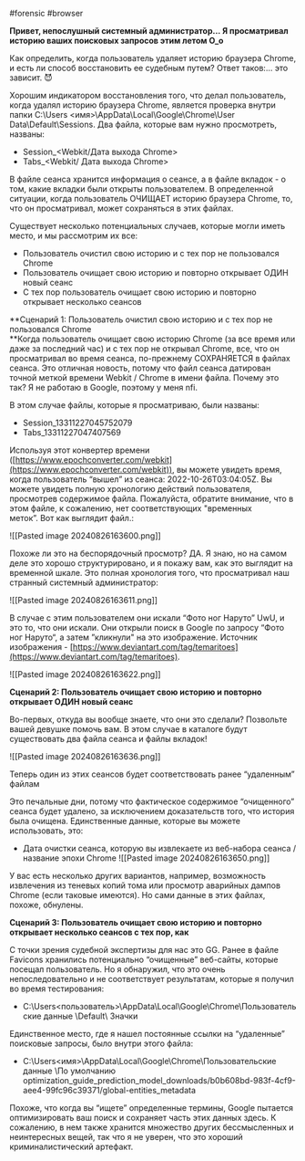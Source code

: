 #forensic #browser

**Привет, непослушный системный администратор... Я просматривал историю ваших поисковых запросов этим летом O_o**

Как определить, когда пользователь удаляет историю браузера Chrome, и есть ли способ восстановить ее судебным путем? Ответ таков:… это зависит. 😈

Хорошим индикатором восстановления того, что делал пользователь, когда удалял историю браузера Chrome, является проверка внутри папки C:\Users \<имя>\AppData\Local\Google\Chrome\User Data\Default\Sessions. Два файла, которые вам нужно просмотреть, названы:

- Session_<Webkit/Дата выхода Chrome>
- Tabs_<Webkit/ Дата выхода Chrome>

В файле сеанса хранится информация о сеансе, а в файле вкладок - о том, какие вкладки были открыты пользователем. В определенной ситуации, когда пользователь ОЧИЩАЕТ историю браузера Chrome, то, что он просматривал, может сохраняться в этих файлах.

Существует несколько потенциальных случаев, которые могли иметь место, и мы рассмотрим их все:

- Пользователь очистил свою историю и с тех пор не пользовался Chrome
- Пользователь очищает свою историю и повторно открывает ОДИН новый сеанс
- С тех пор пользователь очищает свою историю и повторно открывает несколько сеансов  

**Сценарий 1: Пользователь очистил свою историю и с тех пор не пользовался Chrome  
**Когда пользователь очищает свою историю Chrome (за все время или даже за последний час) и с тех пор не открывал Chrome, все, что он просматривал во время сеанса, по-прежнему СОХРАНЯЕТСЯ в файлах сеанса. Это отличная новость, потому что файл сеанса датирован точной меткой времени Webkit / Chrome в имени файла. Почему это так? Я не работаю в Google, поэтому у меня nfi.

В этом случае файлы, которые я просматриваю, были названы:

- Session_13311227045752079
- Tabs_13311227047407569

Используя этот конвертер времени ([https://www.epochconverter.com/webkit](https://www.epochconverter.com/webkit)), вы можете увидеть время, когда пользователь “вышел” из сеанса: 2022-10-26T03:04:05Z. Вы можете увидеть полную хронологию действий пользователя, просмотрев содержимое файла. Пожалуйста, обратите внимание, что в этом файле, к сожалению, нет соответствующих "временных меток”. Вот как выглядит файл.:

![[Pasted image 20240826163600.png]]

Похоже ли это на беспорядочный просмотр? ДА. Я знаю, но на самом деле это хорошо структурировано, и я покажу вам, как это выглядит на временной шкале. Это полная хронология того, что просматривал наш странный системный администратор:

![[Pasted image 20240826163611.png]]

В случае с этим пользователем они искали “Фото ног Наруто” UwU, и это то, что они искали. Они открыли поиск в Google по запросу “Фото ног Наруто“, а затем ”кликнули" на это изображение. Источник изображения - [https://www.deviantart.com/tag/temaritoes](https://www.deviantart.com/tag/temaritoes).

![[Pasted image 20240826163622.png]]

**Сценарий 2: Пользователь очищает свою историю и повторно открывает ОДИН новый сеанс**

Во-первых, откуда вы вообще знаете, что они это сделали? Позвольте вашей девушке помочь вам. В этом случае в каталоге будут существовать два файла сеанса и файлы вкладок!

![[Pasted image 20240826163636.png]]

Теперь один из этих сеансов будет соответствовать ранее “удаленным” файлам

Это печальные дни, потому что фактическое содержимое “очищенного” сеанса будет удалено, за исключением доказательств того, что история была очищена. Единственные данные, которые вы можете использовать, это:

- Дата очистки сеанса, которую вы извлекаете из веб-набора сеанса / название эпохи Chrome
![[Pasted image 20240826163650.png]]

У вас есть несколько других вариантов, например, возможность извлечения из теневых копий тома или просмотр аварийных дампов Chrome (если таковые имеются). Но сами данные в этих файлах, похоже, обнулены.  

**Сценарий 3: Пользователь очищает свою историю и повторно открывает несколько сеансов с тех пор, как**

С точки зрения судебной экспертизы для нас это GG. Ранее в файле Favicons хранились потенциально “очищенные” веб-сайты, которые посещал пользователь. Но я обнаружил, что это очень непоследовательно и не соответствует результатам, которые я получил во время тестирования:

- C:\Users\<пользователь>\AppData\Local\Google\Chrome\Пользовательские данные \Default\ Значки

Единственное место, где я нашел постоянные ссылки на “удаленные” поисковые запросы, было внутри этого файла:

- C:\Users\<имя>\AppData\Local\Google\Chrome\Пользовательские данные \По умолчанию optimization_guide_prediction_model_downloads/b0b608bd-983f-4cf9-aee4-99fc96c39371/global-entities_metadata

Похоже, что когда вы “ищете” определенные термины, Google пытается оптимизировать ваш поиск и сохраняет часть этих данных здесь. К сожалению, в нем также хранится множество других бессмысленных и неинтересных вещей, так что я не уверен, что это хороший криминалистический артефакт.